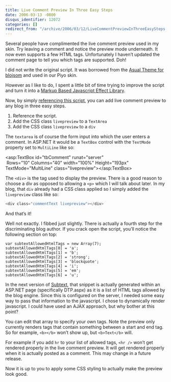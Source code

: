 ```yaml
---
title: Live Comment Preview In Three Easy Steps
date: 2006-03-13 -0800
disqus_identifier: 12072
categories: []
redirect_from: "/archive/2006/03/12/LiveCommentPreviewInThreeEasySteps.aspx/"
---
```


Several people have complimented the live comment preview used in my
skin. Try leaving a comment and notice the preview mode underneath. It
now even supports a few HTML tags. Unfortunately I haven’t updated the
comment page to tell you which tags are supported. Doh!

I did not write the original script. It was borrowed from the [Asual
Theme for
blojsom](http://wiki.blojsom.com/wiki/display/blojsom/Available+Themes "Asual Theme")
and used in our Piyo skin.

However as I like to do, I spent a little bit of time trying to improve
the script and turn it into a [Markup Based Javascript Effect
Library](http://weblogs.asp.net/jgalloway/archive/2006/01/18/435857.aspx "Using Markup Base Javascript Effect Libraries").

Now, by simply [referencing this
script](https://haacked.com/code/LiveCommentPreview.zip "Live Comment Preview Script"),
you can add live comment preview to any blog in three easy steps.

1.  Reference the script.
2.  Add the CSS class `livepreview` to a `TextArea`
3.  Add the CSS class `livepreview` to a `div`

The `textarea` is of course the form input into which the user enters a
comment. In ASP.NET it would be a `TextBox` control with the `TextMode`
property set to `MultiLine` like so:

\<asp:TextBox id="tbComment" runat="server"\
 Rows="10" Columns="40" width="100%" Height="193px"\
TextMode="MultiLine" class="livepreview"\>\</asp:TextBox\>

The `<div>` is the tag used to display the preview. There is a good
reason to choose a div as opposed to allowing a `<p>` which I will talk
about later. In my blog, that `div` already had a CSS class applied so I
simply added the `livepreview` class like so:

```csharp
<div class="commentText livepreview"></div>
```

And that’s it!

Well not exactly. I fibbed just slightly. There is actually a fourth
step for the discriminating blog author. If you crack open the script,
you’ll notice the following section on top:

    var subtextAllowedHtmlTags = new Array(7);
    subtextAllowedHtmlTags[0] = 'a';
    subtextAllowedHtmlTags[1] = 'b';
    subtextAllowedHtmlTags[2] = 'strong';
    subtextAllowedHtmlTags[3] = 'blockquote';
    subtextAllowedHtmlTags[4] = 'i';
    subtextAllowedHtmlTags[5] = 'em';
    subtextAllowedHtmlTags[6] = 'u';

In the next version of
[Subtext](http://subtextproject.com/ "Subtext Website"), that snippet is
actually generated within an ASP.NET page (specifically DTP.aspx) as it
is a list of HTML tags allowed by the blog engine. Since this is
configured on the server, I needed some easy way to pass that
information to the javascript. I chose to dynamically render javascript.
I could have used an AJAX approach, but why bother at this point?

You can edit that array to specify your own tags. Note the preview only
currently renders tags that contain something between a start and end
tag. So for example, `<b></b>` won’t show up, but `<b>Text</b>` will.

For example if you add `hr` to your list of allowed tags, `<hr />` won’t
get rendered properly in the live comment preview. It will get rendered
properly when it is actually posted as a comment. This may change in a
future release.

Now it is up to you to apply some CSS styling to actually make the
preview look good.

